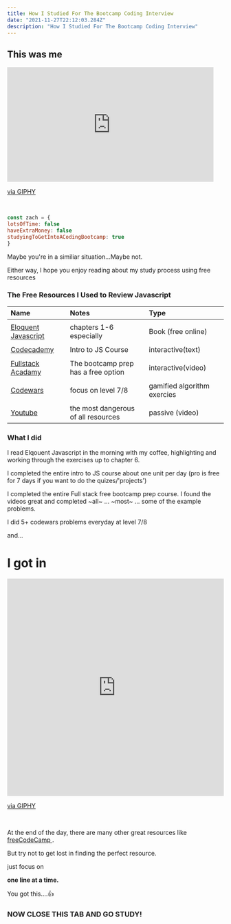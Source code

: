 ```yaml
---
title: How I Studied For The Bootcamp Coding Interview
date: "2021-11-27T22:12:03.284Z"
description: "How I Studied For The Bootcamp Coding Interview"
---
```


## This was me

<iframe src="https://giphy.com/embed/IPbS5R4fSUl5S" width="480" height="266" frameBorder="0" class="giphy-embed" allowFullScreen></iframe><p><a href="https://giphy.com/gifs/IPbS5R4fSUl5S">via GIPHY</a></p>

</br>

```js
const zach = {
lotsOfTime: false
haveExtraMoney: false
studyingToGetIntoACodingBootcamp: true
}
```

Maybe you're in a similiar situation...Maybe not.

Either way, I hope you enjoy reading about my study process using free   resources

### The Free Resources I Used to Review Javascript

| Name                                       | Notes                               | Type                        |
| :----------------------------------------- | :---------------------------------- | :-------------------------- |
|                                            |                                     |                             |
| [Eloquent Javascript ](http://example.com) | chapters 1-6 especially             | Book (free online)          |
|                                            |                                     |                             |
| [Codecademy ](http://example.com)          | Intro to JS Course                  | interactive(text)           |
|                                            |                                     |                             |
| [Fullstack Acadamy](http://example.com)    | The bootcamp prep has a free option | interactive(video)          |
|                                            |                                     |                             |
| [Codewars ](http://example.com)            | focus on level 7/8                  | gamified algorithm exercies |
|                                            |                                     |                             |
| [Youtube ](http://example.com)             | the most dangerous of all resources | passive (video)             |

### What I did

I read Elqouent Javascript in the morning with my coffee, highlighting and working through the exercises up to chapter 6.

I completed the entire intro to JS course about one unit per day (pro is free for 7 days if you want to do the quizes/'projects')

I completed the entire Full stack free bootcamp prep course. I found the videos great and completed ~all~ ... ~most~ ... some of the example problems.

I did 5+ codewars problems everyday at level 7/8

and...

# I got in

<div style="width:100%;height:0;padding-bottom:100%;position:relative;"><iframe src="https://giphy.com/embed/PQ0VI3S5vqL5pwQQJX" width="100%" height="100%" style="position:absolute" frameBorder="0" class="giphy-embed" allowFullScreen></iframe></div><p><a href="https://giphy.com/gifs/TheSwoon-PQ0VI3S5vqL5pwQQJX">via GIPHY</a></p>

</br>

At the end of the day, there are many other great resources like [freeCodeCamp ](http://example.com).

But try not to get lost in finding the perfect resource.

just focus on

**one line at a time.**

You got this....👍

### NOW CLOSE THIS TAB AND GO STUDY!

</br>
